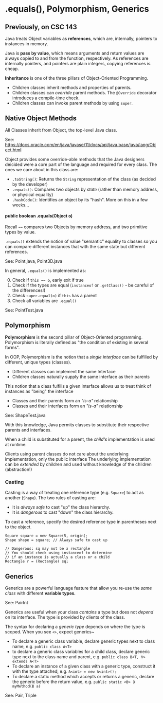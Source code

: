 
# .equals(), Polymorphism, Generics

## Previously, on CSC 143

Java treats Object variables as **references**, which are, internally, pointers to instances in memory.

Java is **pass by value**, which means arguments and return values are always copied to and from the function, respectively. As references are internally pointers, and pointers are plain integers, copying references is cheap.

**Inheritance** is one of the three pillars of Object-Oriented Programming.
 - Children classes inherit methods and properties of parents.
 - Children classes can *override* parent methods. The `@Override` decorator introduces a compile-time check.
 - Children classes can invoke parent methods by using `super`.

## Native Object Methods

All Classes inherit from Object, the top-level Java class.

See: https://docs.oracle.com/en/java/javase/11/docs/api/java.base/java/lang/Object.html

Object provides some override-able methods that the Java designers deicided were a core part of the language and required for every class. The ones we care about in this class are:

 - `.toString()`: Returns the `String` representation of the class (as decided by the developer)
 - `.equals()`: Compares two objects by *state* (rather than memory address, or physical equality)
 - `.hashCode()`: Identifies an object by its "hash". More on this in a few weeks...

#### public boolean .equals(Object o)

Recall `==` compares two Objects by memory address, and two primitive types by value.

`.equals()` extends the notion of value "semantic" equality to classes so you can compare different instances that with the same state but different references.

See: Point.java, Point3D.java

In general, `.equals()` is implemented as:

 0. Check if `this == o`, early exit if true
 1. Check if the types are equal (`instanceof` or `.getClass()` - be careful of the differences!)
 2. Check `super.equal(o)` if `this` has a parent
 3. Check all variables are `.equal()`

See: PointTest.java

## Polymorphism

**Polymorphism** is the second pillar of Object-Oriented programming. Polymorphism is literally defined as "the condition of existing in several forms".

In OOP, Polymorphism is the notion that a *single interface* can be fulfilled by different, unique types (classes).

 - Different classes can implement the same Interface
 - Children classes naturally supply the same interface as their parents

This notion that a class fulfills a given interface allows us to treat think of instances as "being" the interface

 - Classes and their parents form an *"is-a"* relationship
 - Classes and their interfaces form an *"is-a"* relationship

See: ShapeTest.java

With this knowledge, Java permits classes to substitute their respective parents and interfaces.

When a child is substituted for a parent, the *child's* implementation is used at runtime.

Clients using parent classes do not care about the underlying implementation, only the public interface
The underlying implementation can be *extended* by children and used without knowledge of the children (abstraction!)

### Casting

Casting is a way of treating one reference type (e.g. `Square`) to act as another (`Shape`). The two rules of casting are:

 - It is *always safe* to cast "up" the class hierarchy.
 - It is *dangerous* to cast "down" the class hierarchy.

To cast a reference, specify the desired reference type in parentheses next to the object.

```
Square square = new Square(5, origin);
Shape shape = square; // Always safe to cast up

// Dangerous: sq may not be a rectangle
// You should check using instanceof to determine
// if an instance is actually a class or a child 
Rectangle r = (Rectangle) sq;

```

## Generics

Generics are a powerful language feature that allow you re-use the *same class* with different **variable types**.

See: PairInt

Generics are useful when your class *contains* a type but does not *depend* on its interface.
The type is provided by clients of the class.

The syntax for declaring a *generic type* depends on where the type is scoped. When you see `<>`, expect generics~

 - To declare a generic class variable, declare generic types next to class name, e.g. `public class A<T>`
 - to declare a generic class variables for a child class, declare generic type next to the class name and parent, e.g. `public class B<T, V> extends A<T>`
 - To declare an instance of a given class with a generic type, construct it with the type attached, e.g. `A<int> = new A<int>();`
 - To declare a static method which accepts or returns a generic, declare the generic before the return value, e.g. `public static <B> B myMethod(B a)`

See: Pair, Triple
